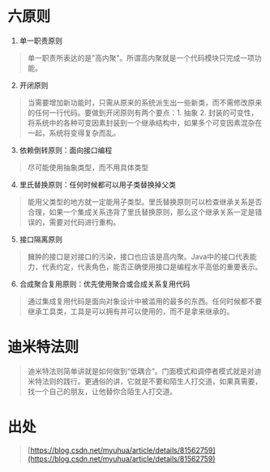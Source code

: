 # 六原则
1. 单一职责原则
> 单一职责所表达的是"高内聚"。所谓高内聚就是一个代码模块只完成一项功能。
2. 开闭原则
> 当需要增加新功能时，只需从原来的系统派生出一些新类，而不需修改原来的任何一行代码。要做到开闭原则有两个要点：1. 抽象 2. 封装的可变性，将系统中的各种可变因素封装到一个继承结构中，如果多个可变因素混杂在一起，系统将变得复杂而乱。
3. 依赖倒转原则：面向接口编程
> 尽可能使用抽象类型，而不用具体类型
4. 里氏替换原则：任何时候都可以用子类替换掉父类
> 能用父类型的地方就一定能用子类型。里氏替换原则可以检查继承关系是否合理，如果一个集成关系违背了里氏替换原则，那么这个继承关系一定是错误的，需要对代码进行重构。
5. 接口隔离原则
> 臃肿的接口是对接口的污染，接口也应该是高内聚。Java中的接口代表能力，代表约定，代表角色，能否正确使用接口是编程水平高低的重要表示。
6. 合成聚合复用原则：优先使用聚合或合成关系复用代码
> 通过集成复用代码是面向对象设计中被滥用的最多的东西。任何时候都不要继承工具类，工具是可以拥有并可以使用的，而不是拿来继承的。
# 迪米特法则
> 迪米特法则简单讲就是如何做到“低耦合”。门面模式和调停者模式就是对迪米特法则的践行。更通俗的讲，它就是不要和陌生人打交道，如果真需要，找一个自己的朋友，让他替你合陌生人打交道。

# 出处
> [https://blog.csdn.net/myuhua/article/details/81562759](https://blog.csdn.net/myuhua/article/details/81562759)

